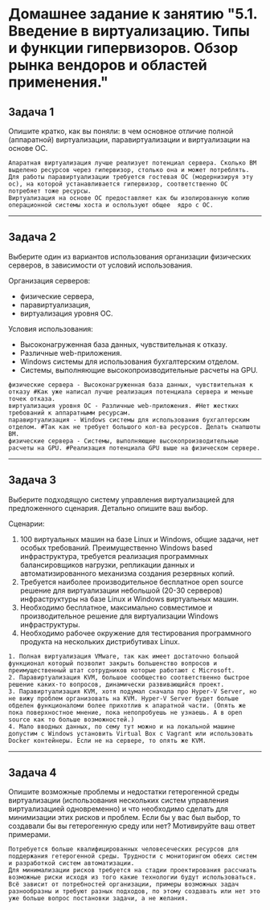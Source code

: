 # Домашнее задание к занятию "5.1. Введение в виртуализацию. Типы и функции гипервизоров. Обзор рынка вендоров и областей применения."

## Задача 1

Опишите кратко, как вы поняли: в чем основное отличие полной (аппаратной) виртуализации, паравиртуализации и виртуализации на основе ОС.

```
Апаратная виртуализация лучше реализует потенциал сервера. Сколько ВМ выделено ресурсов через гипервизор, столько она и может потреблять.
Для работы паравиртуализации требуется гостевая ОС (модернизируя эту ос), на которой устанавливается гипервизор, соответственно ОС потребяет тоже ресурсы.
Виртуализация на основе ОС предоставляет как бы изолированную копию операционной системы хоста и оспользуют общее  ядро с ОС.
```
---
## Задача 2

Выберите один из вариантов использования организации физических серверов, в зависимости от условий использования.

Организация серверов:
- физические сервера,
- паравиртуализация,
- виртуализация уровня ОС.

Условия использования:
- Высоконагруженная база данных, чувствительная к отказу.
- Различные web-приложения.
- Windows системы для использования бухгалтерским отделом.
- Системы, выполняющие высокопроизводительные расчеты на GPU.

```
физические сервера - Высоконагруженная база данных, чувствительная к отказу #Как уже написал лучше реализация потенциала сервера и меньше точек отказа.
виртуализация уровня ОС - Различные web-приложения. #Нет жестких требований к аппаратнымм ресурсам.
паравиртуализация - Windows системы для использования бухгалтерским отделом. #Так как не требует большого кол-ва ресурсов. Делать снапшоты ВМ.
физические сервера - Системы, выполняющие высокопроизводительные расчеты на GPU. #Реализация потенциала GPU выше на физическом сервере.
```

---

## Задача 3

Выберите подходящую систему управления виртуализацией для предложенного сценария. Детально опишите ваш выбор.

Сценарии:

1. 100 виртуальных машин на базе Linux и Windows, общие задачи, нет особых требований. Преимущественно Windows based инфраструктура, требуется реализация программных балансировщиков нагрузки, репликации данных и автоматизированного механизма создания резервных копий.
2. Требуется наиболее производительное бесплатное open source решение для виртуализации небольшой (20-30 серверов) инфраструктуры на базе Linux и Windows виртуальных машин.
3. Необходимо бесплатное, максимально совместимое и производительное решение для виртуализации Windows инфраструктуры.
4. Необходимо рабочее окружение для тестирования программного продукта на нескольких дистрибутивах Linux.

```
1. Полная виртуализация VMware, так как имеет достаточно большой функционал который позволит закрыть большенство вопросов и преимущественный штат сотрудников которые работают с Microsoft.
2. Паравиртуализация KVM, большое сообщество соответственно быстрое решение каких-то вопросов, динамически развивающийся проект.
3. Паравиртуализация KVM, хотя подумал сначала про Hyper-V Server, но не вижу проблем организовать на KVM. Hyper-V Server будет больше обделен функционаломи более прихотлив к апаратной части. (Опять же пока поверхностное мнение, пока непопробуешь не узнаешь. А в open source как то больше возможностей.)
4. Мало вводных данных, по сему тут можно и на локальной машине допустим с Windows установить Virtual Box с Vagrant или использовать Docker контейнеры. Если не на сервере, то опять же KVM.
```

---

## Задача 4

Опишите возможные проблемы и недостатки гетерогенной среды виртуализации (использования нескольких систем управления виртуализацией одновременно)
и что необходимо сделать для минимизации этих рисков и проблем. Если бы у вас был выбор, то создавали бы вы гетерогенную среду или нет? Мотивируйте ваш ответ примерами.

```
Потребуется больше квалифицированных человесеческих ресурсов для поддержания гетерогенной среды. Трудности с мониторингом обеих систем и разработкой систем автоматизации.
Для минимализации рисков требуется на стадии проектирования рассчиать возможные риски исходя из того какие технологии будут использоваться.
Всё зависит от потребностей организации, примеры возможных задач разнообразны и требуют разных подходов, по этому создавать или нет это уже больше вопрос постановки задачи, а не желания.
```
